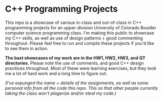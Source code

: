 # C++ Programming Projects 
This repo is a showcase of various in-class and out-of-class in C++ programming projects for an upper-division University of Colorado Boulder computer science programming class. I'm making this public to showcase my C++ skills, as well as use of design patterns + good commenting throughout. Please feel free to run and compile these projects if you'd like to see them in action. 


**The bast showcases of my work are in the HW1, HW2, HW3, and QT directories.**
Please note the use of comments, and good C++ design pracitices throughout. Most of these were learning exercises, but they took me a lot of hard work and a long time to figure out. 


*(I've expunged the name + details of the assignments, as well as some personal info from all the code this repo. This so that other people currently taking the class won't plagerize and/or steal my code.)*



